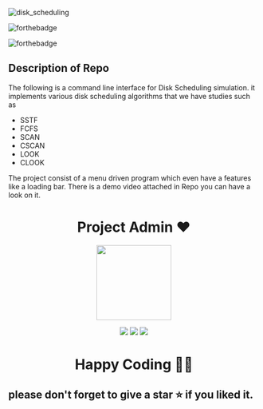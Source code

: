 ![disk_scheduling](https://socialify.git.ci/honeybhardwaj/disk_scheduling/image?description=1&descriptionEditable=CLI%20Based%20Disk%20Scheduling%20Simulation&forks=1&issues=1&language=1&owner=1&stargazers=1&theme=Light)



![forthebadge](https://forthebadge.com/images/badges/made-with-python.svg)

![forthebadge](https://forthebadge.com/images/badges/open-source.svg)

## Description of Repo

The following is a command line interface for Disk Scheduling simulation. it implements various disk scheduling algorithms that we have studies such as
- SSTF
- FCFS
- SCAN
- CSCAN
- LOOK
- CLOOK

The project consist of a menu driven program which even have a features like a loading bar. There is a demo video attached in Repo you can have a look on it.


<h1 align=center> Project Admin ❤️ </h1>
<p align="center">
  <a href="https://github.com/honeybhardwaj"><img src="https://user-images.githubusercontent.com/51120790/112728813-11dfcc80-8f4f-11eb-8398-5864bd390546.png" width=150px height=150px /></a> 
    
<p align="center">
  <img src="https://img.shields.io/badge/honeybhardwaj%20-%230077B5.svg?&style=for-the-badge&logo=linkedin&logoColor=white"/>  <img src="https://img.shields.io/badge/honeybhardwaj%20-%231DA1F2.svg?&style=for-the-badge&logo=github&logoColor=black"/> <img src="https://img.shields.io/badge/honney_bhardwaj%20-%23E4405F.svg?&style=for-the-badge&logo=Instagram&logoColor=white"/>                                                                                      

<h1 align=center>Happy Coding 👨‍💻 </h1>

## please don't forget to give a star ⭐ if you liked it.

